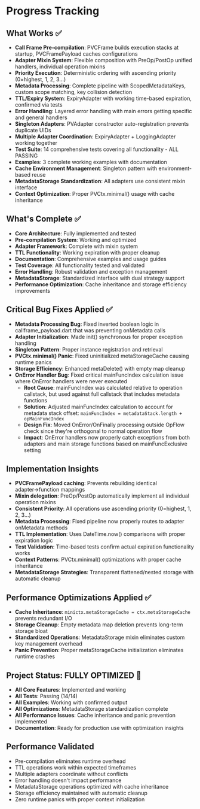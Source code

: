 # Progress Tracking

## What Works ✅
- **Call Frame Pre-compilation**: PVCFrame builds execution stacks at startup, PVCFramePayload caches configurations
- **Adapter Mixin System**: Flexible composition with PreOp/PostOp unified handlers, individual operation mixins
- **Priority Execution**: Deterministic ordering with ascending priority (0=highest, 1, 2, 3...)
- **Metadata Processing**: Complete pipeline with ScopedMetadataKeys, custom scope matching, key collision detection
- **TTL/Expiry System**: ExpiryAdapter with working time-based expiration, confirmed via tests
- **Error Handling**: Layered error handling with main errors getting specific and general handlers
- **Singleton Adapters**: PVAdapter constructor auto-registration prevents duplicate UIDs
- **Multiple Adapter Coordination**: ExpiryAdapter + LoggingAdapter working together
- **Test Suite**: 14 comprehensive tests covering all functionality - ALL PASSING
- **Examples**: 3 complete working examples with documentation
- **Cache Environment Management**: Singleton pattern with environment-based reuse
- **MetadataStorage Standardization**: All adapters use consistent mixin interface
- **Context Optimization**: Proper PVCtx.minimal() usage with cache inheritance

## What's Complete ✅
- **Core Architecture**: Fully implemented and tested
- **Pre-compilation System**: Working and optimized
- **Adapter Framework**: Complete with mixin system
- **TTL Functionality**: Working expiration with proper cleanup
- **Documentation**: Comprehensive examples and usage guides
- **Test Coverage**: All functionality tested and validated
- **Error Handling**: Robust validation and exception management
- **MetadataStorage**: Standardized interface with dual strategy support
- **Performance Optimization**: Cache inheritance and storage efficiency improvements

## Critical Bug Fixes Applied ✅
- **Metadata Processing Bug**: Fixed inverted boolean logic in callframe_payload.dart that was preventing onMetadata calls
- **Adapter Initialization**: Made init() synchronous for proper exception handling
- **Singleton Pattern**: Proper instance registration and retrieval
- **PVCtx.minimal() Panic**: Fixed uninitialized metaStorageCache causing runtime panics
- **Storage Efficiency**: Enhanced metaDelete() with empty map cleanup
- **OnError Handler Bug**: Fixed critical mainFuncIndex calculation issue where OnError handlers were never executed
  - **Root Cause**: mainFuncIndex was calculated relative to operation callstack, but used against full callstack that includes metadata functions
  - **Solution**: Adjusted mainFuncIndex calculation to account for metadata stack offset: `mainFuncIndex = metadataStack.length + opMainFuncIndex`
  - **Design Fix**: Moved OnError/OnFinally processing outside OpFlow check since they're orthogonal to normal operation flow
  - **Impact**: OnError handlers now properly catch exceptions from both adapters and main storage functions based on mainFuncExclusive setting

## Implementation Insights
- **PVCFramePayload caching**: Prevents rebuilding identical adapter→function mappings
- **Mixin delegation**: PreOp/PostOp automatically implement all individual operation mixins  
- **Consistent Priority**: All operations use ascending priority (0=highest, 1, 2, 3...)
- **Metadata Processing**: Fixed pipeline now properly routes to adapter onMetadata methods
- **TTL Implementation**: Uses DateTime.now() comparisons with proper expiration logic
- **Test Validation**: Time-based tests confirm actual expiration functionality works
- **Context Patterns**: PVCtx.minimal() optimizations with proper cache inheritance
- **MetadataStorage Strategies**: Transparent flattened/nested storage with automatic cleanup

## Performance Optimizations Applied ✅
- **Cache Inheritance**: `minictx.metaStorageCache = ctx.metaStorageCache` prevents redundant I/O
- **Storage Cleanup**: Empty metadata map deletion prevents long-term storage bloat
- **Standardized Operations**: MetadataStorage mixin eliminates custom key management overhead
- **Panic Prevention**: Proper metaStorageCache initialization eliminates runtime crashes

## Project Status: FULLY OPTIMIZED 🎉
- **All Core Features**: Implemented and working
- **All Tests**: Passing (14/14)
- **All Examples**: Working with confirmed output
- **All Optimizations**: MetadataStorage standardization complete
- **All Performance Issues**: Cache inheritance and panic prevention implemented
- **Documentation**: Ready for production use with optimization insights

## Performance Validated
- Pre-compilation eliminates runtime overhead
- TTL operations work within expected timeframes
- Multiple adapters coordinate without conflicts
- Error handling doesn't impact performance
- MetadataStorage operations optimized with cache inheritance
- Storage efficiency maintained with automatic cleanup
- Zero runtime panics with proper context initialization
